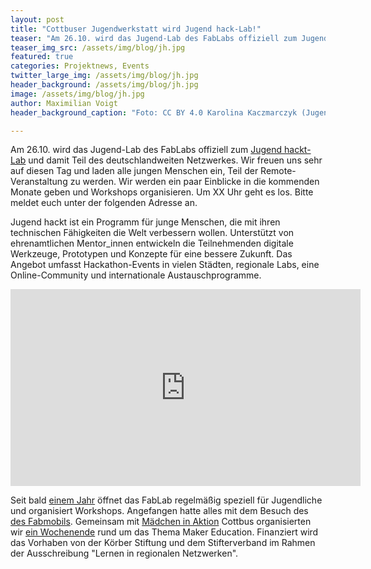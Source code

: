```yaml
---
layout: post
title: "Cottbuser Jugendwerkstatt wird Jugend hack-Lab!"
teaser: "Am 26.10. wird das Jugend-Lab des FabLabs offiziell zum Jugend hackt-Labund damit Teil des deutschlandweiten Netzwerkes."
teaser_img_src: /assets/img/blog/jh.jpg
featured: true
categories: Projektnews, Events
twitter_large_img: /assets/img/blog/jh.jpg
header_background: /assets/img/blog/jh.jpg
image: /assets/img/blog/jh.jpg
author: Maximilian Voigt
header_background_caption: "Foto: CC BY 4.0 Karolina Kaczmarczyk (Jugend hackt)"

---
```


Am 26.10. wird das Jugend-Lab des FabLabs offiziell zum [Jugend hackt-Lab](https://jugendhackt.org/labs/) und damit Teil des deutschlandweiten Netzwerkes. Wir freuen uns sehr auf diesen Tag und laden alle jungen Menschen ein, Teil der Remote-Veranstaltung zu werden. Wir werden ein paar Einblicke in die kommenden Monate geben und Workshops organisieren. Um XX Uhr geht es los. Bitte meldet euch unter der folgenden Adresse an.

Jugend hackt ist ein Programm für junge Menschen, die mit ihren technischen Fähigkeiten die Welt verbessern wollen. Unterstützt von ehrenamtlichen Mentor_innen entwickeln die Teilnehmenden digitale Werkzeuge, Prototypen und Konzepte für eine bessere Zukunft. Das Angebot umfasst Hackathon-Events in vielen Städten, regionale Labs, eine Online-Community und internationale Austauschprogramme.

<div class="video"><iframe width="560" height="315" src="https://www.youtube.com/embed/lkNZyfhUvEc" frameborder="0" allow="accelerometer; autoplay; clipboard-write; encrypted-media; gyroscope; picture-in-picture" allowfullscreen></iframe></div>

Seit bald [einem Jahr](https://fablabcb.de/blog/Das-Fabmobil-zu-besuch-in-Cottbus) öffnet das FabLab regelmäßig speziell für Jugendliche und organisiert Workshops. Angefangen hatte alles mit dem Besuch des [des Fabmobils](https://fabmobil.org/). Gemeinsam mit [Mädchen in Aktion](https://www.maedchentreff-cottbus.de/) Cottbus organisierten wir [ein Wochenende](https://fablabcb.de/blog/Das-Fabmobil-zu-besuch-in-Cottbus) rund um das Thema Maker Education. Finanziert wird das Vorhaben von der Körber Stiftung und dem Stifterverband im Rahmen der Ausschreibung "Lernen in regionalen Netzwerken".